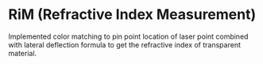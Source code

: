 # RiM (Refractive Index Measurement)
Implemented color matching to pin point location of laser point
combined with lateral deflection formula to get the refractive index of transparent material.
